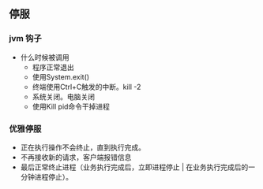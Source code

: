 ## 停服

### jvm 钩子
 * 什么时候被调用
   + 程序正常退出
   + 使用System.exit()
   + 终端使用Ctrl+C触发的中断。kill -2
   + 系统关闭。电脑关闭
   + 使用Kill pid命令干掉进程
   

### 优雅停服
 * 正在执行操作不会终止，直到执行完成。
 * 不再接收新的请求，客户端报错信息
 * 最后正常终止进程（业务执行完成后，立即进程停止 | 在业务执行完成后的一分钟进程停止）。